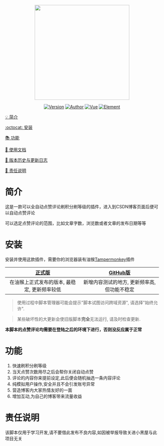 <p align="center">
    <img src="https://cdn.jsdelivr.net/gh/superBoyJack/CSDN-helper/img/cover.png"
        height="310">
</p>
<p align="center">
    <a href="https://github.com/superBoyJack/CSDN-helper/releases"><img alt="Version" src="https://img.shields.io/badge/release-1.1.4-blue"/></a>
<a href="https://superboyjack.github.io/"><img alt="Author" src="https://img.shields.io/badge/author-ZainCheung-blueviolet"/></a>
  <a href="https://cn.vuejs.org/"><img alt="Vue" src="https://img.shields.io/badge/vue-2.6.11-success"/></a>
  <a href="https://element.eleme.cn/#/zh-CN/"><img alt="Element" src="https://img.shields.io/badge/element-2.13.0-blue"/></a>
</p>

[💡 简介](#简介)

[:octocat: 安装](#安装)

[📚 功能](#功能)

[📖 使用文档](https://zaincheung.github.io/CSDN-helper/)

[🐛 版本历史与更新日志](https://github.com/ZainCheung/CSDN-helper/releases)

[👻 责任说明](#责任说明)

# 简介
这是一款可以全自动点赞评论刷积分刷等级的插件，进入到CSDN博客页面后便可以自动点赞评论

可以选定点赞评论的范围，比如文章字数，浏览数或者文章的发布日期等等

# 安装

安装并使用这款插件，需要你的浏览器装有油猴[Tampermonkey](https://tampermonkey.net/)插件

| [正式版](https://greasyfork.org/zh-CN/scripts/401373-csdn%E5%8D%9A%E5%AE%A2%E5%88%B7%E7%A7%AF%E5%88%86%E5%88%B7%E7%AD%89%E7%BA%A7%E5%8A%A9%E6%89%8B) | [GitHub版](https://cdn.jsdelivr.net/gh/superBoyJack/CSDN-helper/main.js) |
| :----------------------------------------------------------: | :----------------------------------------------------------: |
|         在油猴上正式发布的版本, 最稳定, 更新频率较低         |         新增内容测试的地方, 更新频率高, 但功能不稳定         |

> 使用过程中脚本管理器可能会提示"脚本试图访问跨域资源", 请选择"始终允许".

> 某些破坏性的大更新会使旧版脚本**完全**无法运行, 请及时检查更新.


**本脚本的点赞评论均需要在登陆之后的环境下进行，否则没反应属于正常**

# 功能
1. 快速刷积分刷等级
2. 当天点赞次数用尽之后会帮你关闭自动点赞
3. 评论的内容你来提前设定,此后便会随机抽选一条内容评论
4. 纯模拟用户操作,安全并且不会引发账号异常
5. 营造博客内大家热情友好的一面
6. 增加互动,为自己的博客带来流量收益

# 责任说明
该脚本仅用于学习开发,请不要借此发布不良内容,如因被举报导致关进小黑屋与此项目无关
